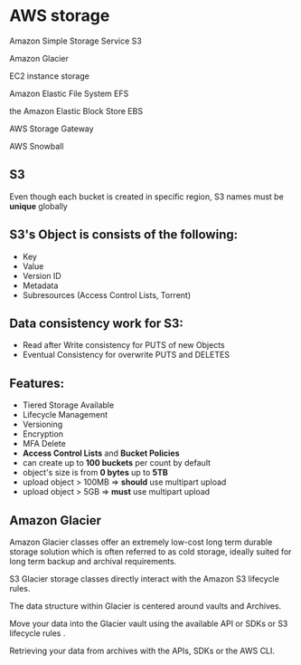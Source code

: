 # AWS storage

Amazon Simple Storage Service S3

Amazon Glacier

EC2 instance storage

Amazon Elastic File System EFS

the Amazon Elastic Block Store EBS

AWS Storage Gateway

AWS Snowball


## S3

Even though each bucket is created in specific region, S3 names must be **unique** globally

## S3's Object is consists of the following:
- Key
- Value
- Version ID
- Metadata
- Subresources (Access Control Lists, Torrent)

## Data consistency work for S3:
- Read after Write consistency for PUTS of new Objects
- Eventual Consistency for overwrite PUTS and DELETES

## Features:
- Tiered Storage Available
- Lifecycle Management
- Versioning
- Encryption
- MFA Delete
- **Access Control Lists** and **Bucket Policies**
- can create up to **100 buckets** per count by default
- object's size is from **0 bytes** up to **5TB**
- upload object > 100MB => **should** use multipart upload
- upload object > 5GB => **must** use multipart upload

## Amazon Glacier

Amazon Glacier classes offer an extremely low-cost long term durable storage solution which is often referred to as cold storage, ideally suited for long term backup and archival requirements. 

S3 Glacier storage classes directly interact with the Amazon S3 lifecycle rules.

The data structure within Glacier is centered around vaults and Archives. 

Move your data into the Glacier vault using the available API or SDKs or S3 lifecycle rules .

Retrieving your data from archives with the APIs, SDKs or the AWS CLI. 

